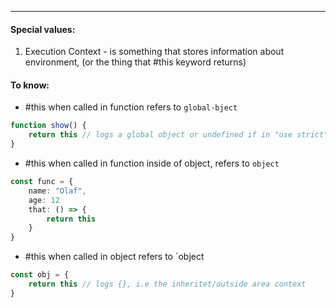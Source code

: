 ***
#### Special values:
1. Execution Context - is something that stores information about environment, (or the thing that #this keyword returns)

#### To know:
- #this when called in function refers to `global-bject` 
```ts
function show() {
    return this // logs a global object or undefined if in "use strict"
}
```
- #this when called in function inside of object, refers to `object`
```ts
const func = {
	name: "Olaf",
	age: 12
	that: () => {
		return this
	}
} 
```
- #this when called in object refers to `object
```ts
const obj = {
    return this // logs {}, i.e the inheritet/outside area context 
}
```
